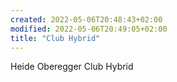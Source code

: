 ```yaml
---
created: 2022-05-06T20:48:43+02:00
modified: 2022-05-06T20:49:05+02:00
title: "Club Hybrid"
---
```


Heide Oberegger Club Hybrid
 